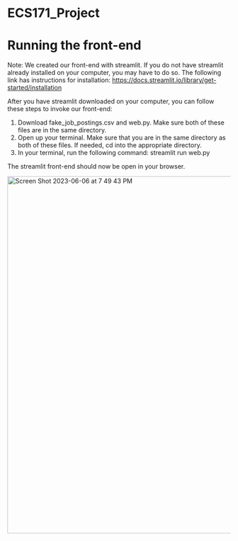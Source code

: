 # ECS171_Project


# Running the front-end
Note: We created our front-end with streamlit. If you do not have streamlit already installed on your computer, you may have to do so. The following link has instructions for installation: https://docs.streamlit.io/library/get-started/installation

After you have streamlit downloaded on your computer, you can follow these steps to invoke our front-end: 
1. Download fake_job_postings.csv and web.py. Make sure both of these files are in the same directory.
2. Open up your terminal. Make sure that you are in the same directory as both of these files. If needed, cd into the appropriate directory.
3. In your terminal, run the following command: streamlit run web.py

The streamlit front-end should now be open in your browser. 

<img width="807" alt="Screen Shot 2023-06-06 at 7 49 43 PM" src="https://github.com/alecl303/ECS171_Project/assets/83670836/46d90dec-dba8-4302-8ec1-ef52b375106f">
